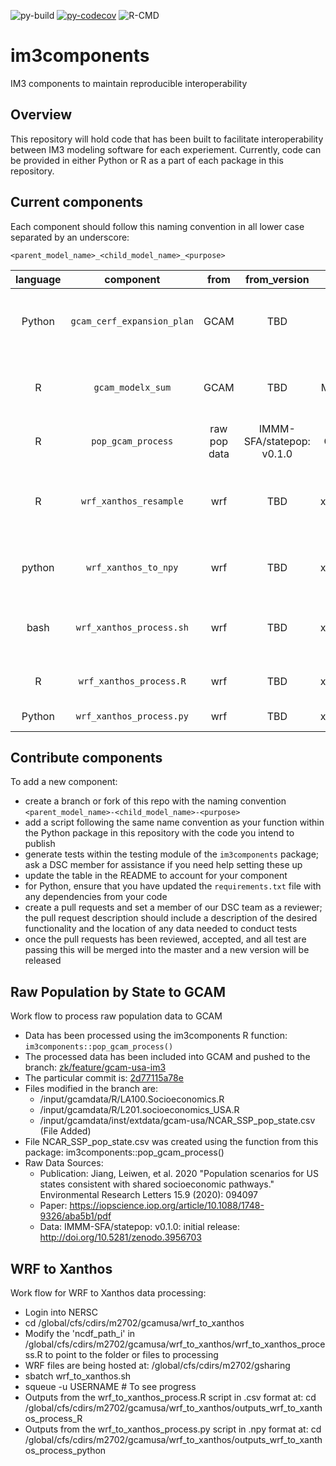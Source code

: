 ![py-build](https://github.com/IMMM-SFA/im3components/workflows/py-build/badge.svg) [![py-codecov](https://codecov.io/gh/IMMM-SFA/im3components/branch/main/graph/badge.svg)](https://codecov.io/gh/IMMM-SFA/im3components) ![R-CMD](https://github.com/IMMM-SFA/im3components/workflows/R-CMD/badge.svg)

# im3components
IM3 components to maintain reproducible interoperability

## Overview
This repository will hold code that has been built to facilitate interoperability between IM3 modeling software for each experiement.  Currently, code can be provided in either Python or R as a part of each package in this repository.

## Current components
Each component should follow this naming convention in all lower case separated by an underscore:

`<parent_model_name>_<child_model_name>_<purpose>`

| language | component | from | from_version | to | to_version | description |
| :--: | :--: | :--: | :--: | :--: | :--: | -- |
| Python | `gcam_cerf_expansion_plan` | GCAM | TBD | CERF | TBD | converts a GCAM-USA electricity capacity expansion plan into the format needed for CERF's inputs. |
| R | `gcam_modelx_sum` | GCAM | TBD | ModelX | TBD | example function to represent data from GCAM being converted for some use by ModelX (fake model) |
|R| `pop_gcam_process` | raw pop data | IMMM-SFA/statepop: v0.1.0 | GCAM | Branch: [zk/feature/gcam-usa-im3](https://stash.pnnl.gov/projects/JGCRI/repos/gcam-core/browse?at=refs%2Fheads%2Fzk%2Ffeature%2Fgcam-usa-im3)| process raw popultation by state for GCAM scenarios.|
| R | `wrf_xanthos_resample` | wrf | TBD | xanthos | v2.4.0 | resample from WRF hourly, 12kmx12km data to Xanthos monthly, 0.5x0.5deg grid for each WRF parameter selected.|
| python | `wrf_xanthos_to_npy` | wrf | TBD | xanthos | v2.4.0 | convert .csv file out from wrf_xanthos_resample to .npy for xanthos|
| bash | `wrf_xanthos_process.sh` | wrf | TBD | xanthos | v2.4.0 | run wrf_xanthos_process.R and wrf_xanthos_process.py on NERSC|
| R | `wrf_xanthos_process.R` | wrf | TBD | xanthos | v2.4.0 | run wrf_xanthos_resample on NERSC|
| Python | `wrf_xanthos_process.py` | wrf | TBD | xanthos | v2.4.0 | run wrf_xanthos_to_npy on NERSC|



## Contribute components
To add a new component:
 - create a branch or fork of this repo with the naming convention `<parent_model_name>-<child_model_name>-<purpose>`
 - add a script following the same name convention as your function within the Python package in this repository with the code you intend to publish
 - generate tests within the testing module of the `im3components` package; ask a DSC member for assistance if you need help setting these up
 - update the table in the README to account for your component
 - for Python, ensure that you have updated the `requirements.txt` file with any dependencies from your code
 - create a pull requests and set a member of our DSC team as a reviewer; the pull request description should include a description of the desired functionality and the location of any data needed to conduct tests
 - once the pull requests has been reviewed, accepted, and all test are passing this will be merged into the master and a new version will be released


## Raw Population by State to GCAM
Work flow to process raw population data to GCAM
- Data has been processed using the im3components R function: `im3components::pop_gcam_process()`
- The processed data has been included into GCAM and pushed to the branch: [zk/feature/gcam-usa-im3](https://stash.pnnl.gov/projects/JGCRI/repos/gcam-core/browse?at=refs%2Fheads%2Fzk%2Ffeature%2Fgcam-usa-im3)
- The particular commit is: [2d77115a78e](https://stash.pnnl.gov/projects/JGCRI/repos/gcam-core/commits/2d77115a78eb5ed32f7d626c5d26390b65028f8b)
- Files modified in the branch are:
    - /input/gcamdata/R/LA100.Socioeconomics.R
    - /input/gcamdata/R/L201.socioeconomics_USA.R
    - /input/gcamdata/inst/extdata/gcam-usa/NCAR_SSP_pop_state.csv (File Added)
- File NCAR_SSP_pop_state.csv was created using the function from this package: im3components::pop_gcam_process()
- Raw Data Sources:
   - Publication: Jiang, Leiwen, et al. 2020 "Population scenarios for US states consistent with shared socioeconomic pathways." Environmental Research Letters 15.9 (2020): 094097
   - Paper: https://iopscience.iop.org/article/10.1088/1748-9326/aba5b1/pdf 
   - Data: IMMM-SFA/statepop: v0.1.0: initial release: http://doi.org/10.5281/zenodo.3956703

## WRF to Xanthos
Work flow for WRF to Xanthos data processing:
- Login into NERSC
- cd /global/cfs/cdirs/m2702/gcamusa/wrf_to_xanthos
- Modify the 'ncdf_path_i' in /global/cfs/cdirs/m2702/gcamusa/wrf_to_xanthos/wrf_to_xanthos_process.R to point to the folder or files to processing
- WRF files are being hosted at: /global/cfs/cdirs/m2702/gsharing
- sbatch wrf_to_xanthos.sh
- squeue -u USERNAME # To see progress
- Outputs from the wrf_to_xanthos_process.R script in .csv format at: cd /global/cfs/cdirs/m2702/gcamusa/wrf_to_xanthos/outputs_wrf_to_xanthos_process_R
- Outputs from the wrf_to_xanthos_process.py script in .npy format at: cd /global/cfs/cdirs/m2702/gcamusa/wrf_to_xanthos/outputs_wrf_to_xanthos_process_python

